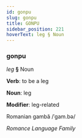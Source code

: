 ```yaml
---
id: gonpu
slug: gonpu
title: GONPU
sidebar_position: 221
hoverText: leg § Noun
---
```


### gonpu

*leg* **§** Noun

**Verb**: to be a leg

**Noun**: leg

**Modifier**: leg-related

Romanian gambă /ˈɡam.bə/

*Romance Language Family*